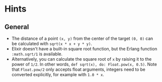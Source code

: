 # Hints

## General

- The distance of a point `(x, y)` from the center of the target `(0, 0)` can be calculated with `sqrt(x * x + y * y)`.
- Elixir doesn't have a built-in square root function, but the Erlang function `:math.sqrt/1` is available.
- Alternatively, you can calculate the square root of `x` by raising it to the power of `1/2`. In other words, `def sqrt(x), do: Float.pow(x, 0.5)`. Note that `Float.pow/2` only accepts float arguments, integers need to be converted explicitly, for example with `1.0 * x`.
